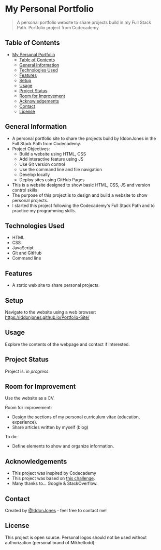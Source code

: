 # My Personal Portfolio
> A personal portfolio website to share projects build in my Full Stack Path. Portfolio project from Codecademy.

## Table of Contents
- [My Personal Portfolio](#my-personal-portfolio)
  - [Table of Contents](#table-of-contents)
  - [General Information](#general-information)
  - [Technologies Used](#technologies-used)
  - [Features](#features)
  - [Setup](#setup)
  - [Usage](#usage)
  - [Project Status](#project-status)
  - [Room for Improvement](#room-for-improvement)
  - [Acknowledgements](#acknowledgements)
  - [Contact](#contact)
  - [License](#license)
<!-- * [License](#license) -->



## General Information
- A personal portfolio site to share the projects build by IddonJones in the Full Stack Path from Codecademy. 
- Project Objectives:
    * Build a website using HTML, CSS
    * Add interactive feature using JS
    * Use Git version control
    * Use the command line and file navigation
    * Develop locally
    * Deploy sites using GitHub Pages
- This is a website designed to show basic HTML, CSS, JS and version control skills
- The purpose of this project is to design and build a website to show personal projects. 
- I started this project following the Codecademy's Full Stack Path and to practice my programming skills.

## Technologies Used
- HTML
- CSS
- JavaScript
- Git and GitHub
- Command line


## Features
- A static web site to share personal projects.


## Setup

Navigate to the website using a web browser: https://iddonjones.github.io/Portfolio-Site/


## Usage

Explore the contents of the webpage and contact if interested.


## Project Status
Project is: _in progress_ 


## Room for Improvement

Use the website as a CV.

Room for improvement:
- Design the sections of my personal curriculum vitae (education, experience).
- Share articles written by myself (blog)

To do:
- Define elements to show and organize information. 



## Acknowledgements

- This project was inspired by Codecademy
- This project was based on <a href="https://www.codecademy.com/paths/full-stack-engineer-career-path/tracks/fecp-html-css-and-js-portfolio-project/modules/fecp-personal-portfolio-website/kanban_projects/portfolio-website" target="_blank">this challenge</a>.
- Many thanks to... Google & StackOverflow.


## Contact
Created by <a href="https://github.com/IddonJones" target="_blank">@IddonJones</a> - feel free to contact me!


## License
This project is open source.
Personal logos should not be used without authorization (personal brand of Mikheltodd). 
